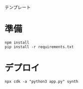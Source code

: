 テンプレート

# 準備

```
npm install
pip install -r requirements.txt
```

# デプロイ

```
npx cdk -a "python3 app.py" synth
```
